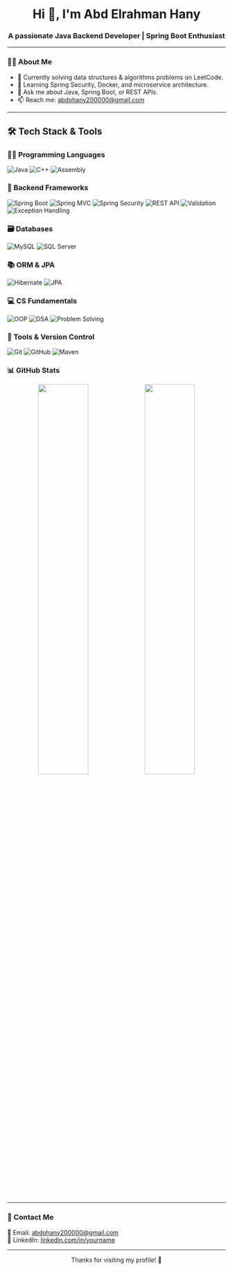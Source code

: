 <h1 align="center">Hi 👋, I'm Abd Elrahman Hany</h1>
<h3 align="center">A passionate Java Backend Developer | Spring Boot Enthusiast</h3>

---

### 🧑‍💻 About Me
- 🔭 Currently solving data structures & algorithms problems on LeetCode.
- 🌱 Learning Spring Security, Docker, and microservice architecture.
- 💬 Ask me about Java, Spring Boot, or REST APIs.
- 📫 Reach me: abdohany200000@gmail.com

---

## 🛠️ Tech Stack & Tools

### 👨‍💻 Programming Languages
![Java](https://img.shields.io/badge/Java-%23ED8B00.svg?style=for-the-badge&logo=java&logoColor=white)
![C++](https://img.shields.io/badge/C++-%2300599C.svg?style=for-the-badge&logo=c%2B%2B&logoColor=white)
![Assembly](https://img.shields.io/badge/Assembly-808080?style=for-the-badge&logoColor=white)

### 🚀 Backend Frameworks
![Spring Boot](https://img.shields.io/badge/Spring_Boot-6DB33F?style=for-the-badge&logo=spring-boot&logoColor=white)
![Spring MVC](https://img.shields.io/badge/Spring_MVC-6DB33F?style=for-the-badge&logo=spring&logoColor=white)
![Spring Security](https://img.shields.io/badge/Spring_Security-4CAF50?style=for-the-badge&logo=spring-security&logoColor=white)
![REST API](https://img.shields.io/badge/REST_API-FF6C37?style=for-the-badge&logo=rest&logoColor=white)
![Validation](https://img.shields.io/badge/Validation-008000?style=for-the-badge)
![Exception Handling](https://img.shields.io/badge/Exception_Handling-DD0031?style=for-the-badge)

### 🗃️ Databases
![MySQL](https://img.shields.io/badge/MySQL-4479A1?style=for-the-badge&logo=mysql&logoColor=white)
![SQL Server](https://img.shields.io/badge/Microsoft_SQL_Server-CC2927?style=for-the-badge&logo=microsoft-sql-server&logoColor=white)

### 📚 ORM & JPA
![Hibernate](https://img.shields.io/badge/Hibernate-59666C?style=for-the-badge&logo=hibernate&logoColor=white)
![JPA](https://img.shields.io/badge/JPA-007396?style=for-the-badge)

### 💻 CS Fundamentals
![OOP](https://img.shields.io/badge/OOP-FF9800?style=for-the-badge)
![DSA](https://img.shields.io/badge/Data_Structures_&_Algorithms-blueviolet?style=for-the-badge)
![Problem Solving](https://img.shields.io/badge/Problem_Solving-1E90FF?style=for-the-badge)

### 🧰 Tools & Version Control
![Git](https://img.shields.io/badge/Git-F05032?style=for-the-badge&logo=git&logoColor=white)
![GitHub](https://img.shields.io/badge/GitHub-181717?style=for-the-badge&logo=github&logoColor=white)
![Maven](https://img.shields.io/badge/Maven-C71A36?style=for-the-badge&logo=apache-maven&logoColor=white)


### 📊 GitHub Stats

<p align="center">
  <img src="https://github-readme-stats.vercel.app/api?username=Abd-Elrahman-Hany&show_icons=true&theme=tokyonight" width="48%" />
  <img src="https://github-readme-stats.vercel.app/api/top-langs/?username=Abd-Elrahman-Hany&layout=compact&theme=tokyonight" width="48%" />
</p>

---

### 🔗 Contact Me
📧 Email: [abdohany200000@gmail.com](mailto:abohany200000@gmail.com)  
🔗 LinkedIn: [linkedin.com/in/yourname](https://linkedin.com/in/yourname)

---

<p align="center">Thanks for visiting my profile! 🙏</p>
